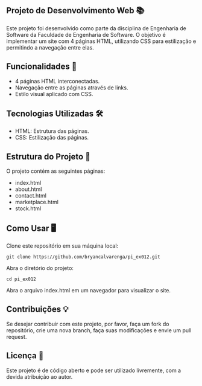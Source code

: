 ## Projeto de Desenvolvimento Web 📚

Este projeto foi desenvolvido como parte da disciplina de Engenharia de Software da Faculdade de Engenharia de Software. O objetivo é implementar um site com 4 páginas HTML, utilizando CSS para estilização e permitindo a navegação entre elas.

## Funcionalidades 🚀

- 4 páginas HTML interconectadas.
- Navegação entre as páginas através de links.
- Estilo visual aplicado com CSS.

## Tecnologias Utilizadas 🛠️

- HTML: Estrutura das páginas.
- CSS: Estilização das páginas.

## Estrutura do Projeto 📂

O projeto contém as seguintes páginas:

- index.html
- about.html
- contact.html 
- marketplace.html
- stock.html

## Como Usar 🖥️

Clone este repositório em sua máquina local:
```
git clone https://github.com/bryancalvarenga/pi_ex012.git
```
Abra o diretório do projeto:
```
cd pi_ex012
```
Abra o arquivo index.html em um navegador para visualizar o site.

## Contribuições 💡

Se desejar contribuir com este projeto, por favor, faça um fork do repositório, crie uma nova branch, faça suas modificações e envie um pull request.

## Licença 📜

Este projeto é de código aberto e pode ser utilizado livremente, com a devida atribuição ao autor.
